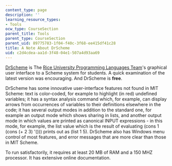 ```yaml
---
content_type: page
description: ''
learning_resource_types:
- Tools
ocw_type: CourseSection
parent_title: Tools
parent_type: CourseSection
parent_uid: 89775783-1f04-f40c-3f68-ee415df41c28
title: A Note About DrScheme
uid: c2d4cdea-aa1d-3f48-04e1-507a4d93aa69
---
```


[DrScheme](http://www.plt-scheme.org/software/drscheme/) is The [Rice University Programming Languages Team](http://www.cs.rice.edu/CS/PLT/)'s graphical user interface to a Scheme system for students. A quick examination of the latest version was encouraging. And DrScheme is **free**.

DrScheme has some innovative user-interface features not found in MIT Scheme: text is color-coded, for example to highlight (in red) undefined variables; it has a syntax analysis command which, for example, can display arrows from occurrences of variables to their definitions elsewhere in the code; it has several output modes in addition to the standard one, for example an output mode which shows sharing in lists, and another output mode in which values are printed as canonical INPUT expressions - in this mode, for example, the list value which is the result of evaluating (cons 1 (cons (+ 2 3) '())) prints out as (list 1 5). DrScheme also has Windows menu control of most features, and error messages that are more clear than those in MIT Scheme.

To run satisfactorily, it requires at least 20 MB of RAM and a 150 MHZ processor. It has extensive online documentation.